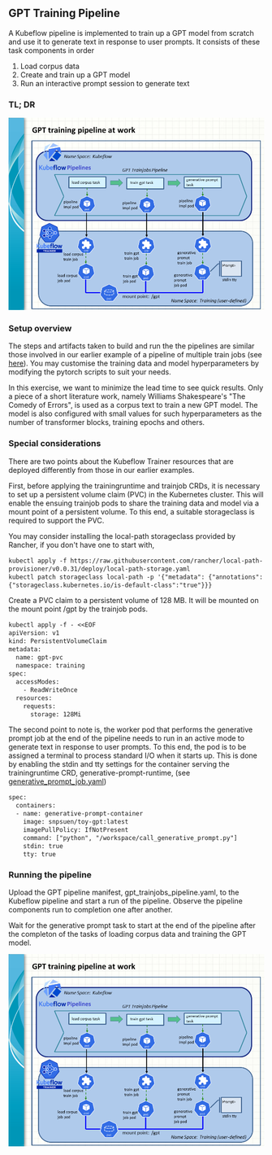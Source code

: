 ## GPT Training Pipeline

A Kubeflow pipeline is implemented to train up a GPT model from scratch and use it to generate text in response to user prompts. It consists of these task components in order
1. Load corpus data
2. Create and train up a GPT model
3. Run an interactive prompt session to generate text

### TL; DR

![GPT_Trainjobs_Pipeline](gpt_trainjobs_pipeline_20250820.png)

### Setup overview

The steps and artifacts taken to build and run the the pipelines are similar those involved in our earlier example of a pipeline of multiple train jobs (see [here](../multiple/readme.md)). You may customise the training data and model hyperparameters by modifying the pytorch scripts to suit your needs. 

In this exercise, we want to minimize the lead time to see quick results. Only a piece of a short literature work, namely Williams Shakespeare's "The Comedy of Errors", is used as a corpus text to train a new GPT model. The model is also configured with small values for such hyperparameters as the number of transformer blocks, training epochs and others.

### Special considerations

There are two points about the Kubeflow Trainer resources that are deployed differently from those in our earlier examples.

First, before applying the trainingruntime and trainjob CRDs, it is necessary to set up a persistent volume claim (PVC) in the Kubernetes cluster. This will enable the ensuing trainjob pods to share the training data and model via a mount point of a persistent volume. To this end, a suitable storageclass is required to support the PVC.

You may consider installing the local-path storageclass provided by Rancher, if you don't have one to start with,
```
kubectl apply -f https://raw.githubusercontent.com/rancher/local-path-provisioner/v0.0.31/deploy/local-path-storage.yaml
kubectl patch storageclass local-path -p '{"metadata": {"annotations":{"storageclass.kubernetes.io/is-default-class":"true"}}}
```

Create a PVC claim to a persistent volume of 128 MB. It will be mounted on the mount point /gpt by the trainjob pods.
```
kubectl apply -f - <<EOF
apiVersion: v1
kind: PersistentVolumeClaim
metadata:
  name: gpt-pvc
  namespace: training
spec:
  accessModes:
    - ReadWriteOnce
  resources:
    requests:
      storage: 128Mi
```

The second point to note is, the worker pod that performs the generative prompt job at the end of the pipeline needs to run in an active mode to generate text in response to user prompts. To this end, the pod is to be assigned a terminal to process standard I/O when it starts up. This is done by enabling the stdin and tty settings for the container serving the trainingruntime CRD, generative-prompt-runtime, (see [generative_prompt_job.yaml](generative_prompt_job.yaml))

```
spec:
  containers:
  - name: generative-prompt-container
    image: snpsuen/toy-gpt:latest
    imagePullPolicy: IfNotPresent
    command: ["python", "/workspace/call_generative_prompt.py"]
    stdin: true
    tty: true
```

### Running the pipeline

Upload the GPT pipeline manifest, gpt_trainjobs_pipeline.yaml, to the Kubeflow pipeline and start a run of the pipeline. Observe the pipeline components run to completion one after another.

Wait for the generative prompt task to start at the end of the pipeline after the completon of the tasks of loading corpus data and training the GPT model.

![gpt_pipeline_20250819_screen01.png](gpt_trainjobs_pipeline_20250820.png)

